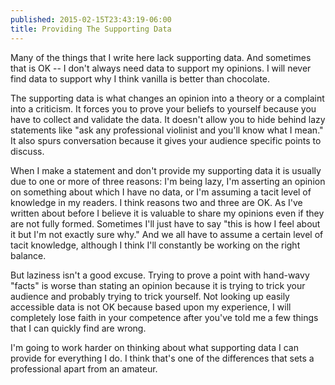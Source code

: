 ```yaml
---
published: 2015-02-15T23:43:19-06:00
title: Providing The Supporting Data
---
```

Many of the things that I write here lack supporting data. And sometimes that is OK -- I don't always need data to support my opinions. I will never find data to support why I think vanilla is better than chocolate.

The supporting data is what changes an opinion into a theory or a complaint into a criticism. It forces you to prove your beliefs to yourself because you have to collect and validate the data. It doesn't allow you to hide behind lazy statements like "ask any professional violinist and you'll know what I mean." It also spurs conversation because it gives your audience specific points to discuss. 

When I make a statement and don't provide my supporting data it is usually due to one or more of three reasons: I'm being lazy, I'm asserting an opinion on something about which I have no data, or I'm assuming a tacit level of knowledge in my readers. I think reasons two and three are OK. As I've written about before I believe it is valuable to share my opinions even if they are not fully formed. Sometimes I'll just have to say "this is how I feel about it but I'm not exactly sure why." And we all have to assume a certain level of tacit knowledge, although I think I'll constantly be working on the right balance.

But laziness isn't a good excuse. Trying to prove a point with hand-wavy "facts" is worse than stating an opinion because it is trying to trick your audience and probably trying to trick yourself. Not looking up easily accessible data is not OK because based upon my experience, I will completely lose faith in your competence after you've told me a few things that I can quickly find are wrong.

I'm going to work harder on thinking about what supporting data I can provide for everything I do. I think that's one of the differences that sets a professional apart from an amateur.